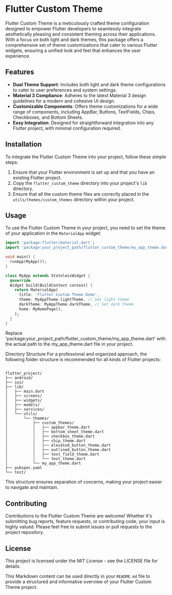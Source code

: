# Flutter Custom Theme

Flutter Custom Theme is a meticulously crafted theme configuration designed to empower Flutter developers to seamlessly integrate aesthetically pleasing and consistent theming across their applications. With a focus on both light and dark themes, this package offers a comprehensive set of theme customizations that cater to various Flutter widgets, ensuring a unified look and feel that enhances the user experience.

## Features

- **Dual Theme Support**: Includes both light and dark theme configurations to cater to user preferences and system settings.
- **Material 3 Compliance**: Adheres to the latest Material 3 design guidelines for a modern and cohesive UI design.
- **Customizable Components**: Offers theme customizations for a wide range of components, including AppBar, Buttons, TextFields, Chips, Checkboxes, and Bottom Sheets.
- **Easy Integration**: Designed for straightforward integration into any Flutter project, with minimal configuration required.

## Installation

To integrate the Flutter Custom Theme into your project, follow these simple steps:

1. Ensure that your Flutter environment is set up and that you have an existing Flutter project.
2. Copy the `flutter_custom_theme` directory into your project's `lib` directory.
3. Ensure that all the custom theme files are correctly placed in the `utils/themes/custom_themes` directory within your project.

## Usage

To use the Flutter Custom Theme in your project, you need to set the theme of your application in the `MaterialApp` widget:

```dart
import 'package:flutter/material.dart';
import 'package:your_project_path/flutter_custom_theme/my_app_theme.dart';

void main() {
  runApp(MyApp());
}

class MyApp extends StatelessWidget {
  @override
  Widget build(BuildContext context) {
    return MaterialApp(
      title: 'Flutter Custom Theme Demo',
      theme: MyAppTheme.lightTheme, // Set light theme
      darkTheme: MyAppTheme.darkTheme, // Set dark theme
      home: MyHomePage(),
    );
  }
}
```


Replace 'package:your_project_path/flutter_custom_theme/my_app_theme.dart' with the actual path to the my_app_theme.dart file in your project.

Directory Structure
For a professional and organized approach, the following folder structure is recommended for all kinds of Flutter projects:

```

flutter_project/
├── android/
├── ios/
├── lib/
│   ├── main.dart
│   ├── screens/
│   ├── widgets/
│   ├── models/
│   ├── services/
│   └── utils/
│       └── themes/
│           ├── custom_themes/
│           │   ├── appbar_theme.dart
│           │   ├── bottom_sheet_theme.dart
│           │   ├── checkbox_theme.dart
│           │   ├── chip_theme.dart
│           │   ├── elevated_button_theme.dart
│           │   ├── outlined_button_theme.dart
│           │   ├── text_field_theme.dart
│           │   └── text_theme.dart
│           └── my_app_theme.dart
├── pubspec.yaml
└── test/

```
This structure ensures separation of concerns, making your project easier to navigate and maintain.

## Contributing
Contributions to the Flutter Custom Theme are welcome! Whether it's submitting bug reports, feature requests, or contributing code, your input is highly valued. Please feel free to submit issues or pull requests to the project repository.

## License
This project is licensed under the MIT License - see the LICENSE file for details.


This Markdown content can be used directly in your `README.md` file to provide a structured and informative overview of your Flutter Custom Theme project.
